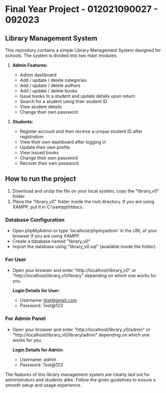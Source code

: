 # Final Year Project - 012021090027 - 092023

<h2> Library Management System </h2>

This repository contains a simple Library Management System designed for schools. The system is divided into two main modules:

1. **Admin Features:**
   
    - Admin dashboard
    - Add / update / delete categories
    - Add / update / delete authors
    - Add / update / delete books
    - Issue books to a student and update details upon return
    - Search for a student using their student ID
    - View student details
    - Change their own password

2. **Students:**
   
    - Register account and then receive a unique student ID after registration
    - View their own dashboard after logging in
    - Update their own profile
    - View issued books
    - Change their own password
    - Recover their own password

## How to run the project

1. Download and unzip the file on your local system, copy the "library_v0" folder.
2. Place the "library_v0" folder inside the root directory. If you are using XAMPP, put it in C:\xampp\htdocs.

### Database Configuration

- Open phpMyAdmin or type 'localhost/phpmyadmin' in the URL of your browser if you are using XAMPP.
- Create a database named "library_v0"
- Import the database using "library_v0.sql" (available inside the folder).

### For User

- Open your browser and enter "http://localhost/library_v0" or "http://localhost/library_v0/library" depending on which one works for you.
  
   **Login Details for User:**
   - Username: test@gmail.com
   - Password: Test@123

### For Admin Panel

- Open your browser and enter "http://localhost/library_v0/admin" or "http://localhost/library_v0/library/admin" depending on which one works for you.

   **Login Details for Admin:**
   - Username: admin
   - Password: Test@123

The features of this library management system are clearly laid out for administrators and students alike. Follow the given guidelines to ensure a smooth setup and usage experience.
